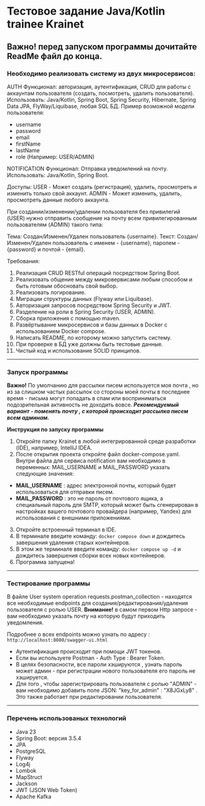 # Тестовое задание Java/Kotlin trainee Krainet
## **Важно! перед запуском программы дочитайте ReadMe файл до конца.**

### Необходимо реализовать систему из двух микросервисов:

AUTH 
Функционал: авторизация, аутентификация, CRUD для работы с аккаунтам пользователя (создать, посмотреть, удалить пользователя). Использовать: Java/Kotlin, Spring Boot, Spring Security, Hibernate, Spring Data JPA, FlyWay/Liquibase, любая SQL БД. 
Пример возможной модели пользователя:
- username
- password
- email
- firstName
- lastName
- role (Например: USER/ADMIN)

NOTIFICATION
Функционал: Отправка уведомлений на почту. Использовать: Java/Kotlin, Spring Boot. 

Доступы:
USER - Может создать (регистрация), удалить, просмотреть и изменить только свой аккаунт.
ADMIN - Может изменить, удалить, просмотреть данные любого аккаунта. 

При создании/изменении/удалении пользователя без привилегий (USER) нужно отправить сообщение на почту всем привилегированным пользователям (ADMIN) такого типа:

Тема: Создан/Изменен/Удален пользователь {username}.
Текст: Создан/Изменен/Удален пользователь с именем - {username}, паролем - {password} и почтой - {email}. 



Требования:

1. Реализация CRUD RESTful операций посредством Spring Boot.
2. Реализовать общение между микровервисами любым способом и быть готовым обосновать свой выбор.
3. Реализовать логирование.
4. Миграции структуры данных (Flyway или Liquibase).
5. Авторизация запросов посредством Spring Security и JWT.
6. Разделение на роли в Spring Security (USER, ADMIN).
7. Сборка приложения с помощью maven.
8. Развёртывание микросервисов и базы данных в Docker с использованием Docker compose.
9. Написать README, по которому можно запустить систему.
10. При проверке в БД уже должны быть тестовые данные.
11. Чистый код и использование SOLID принципов.

___

### Запуск программы

**Важно!**
По умолчанию для рассылки писем используется моя почта , но из за слишком частых рассылок со стороны моей почты в последнее время - письма могут попадать в спам или восприниматься подозрительная активность не доходить вовсе. ***Рекомендуемый вариант - поменять почту , с которой происходит рассылка писем всем админам.*** 

**Инструкция по запуску программы**
1. Откройте папку Krainet в любой интегрированной среде разработки (IDE), например, IntelliJ IDEA.
2. После открытия проекта откройте файл docker-compose.yaml. Внутри файла для сервиса notification вам необходимо в переменных: MAIL_USERNAME и MAIL_PASSWORD указать следующие значения:
*  **MAIL_USERNAME** : адрес электронной почты, который будет использоваться для отправки писем.
* **MAIL_PASSWORD** :  это не пароль от почтового ящика, а специальный пароль для SMTP, который может быть сгенерирован в настройках вашего почтового провайдера (например, Yandex) для использования с внешними приложениями.
3. Откройте встроенный терминал в IDE.
4. В терминале введите команду: ```docker compose down``` и дождитесь завершения удаления старых контейнеров.
5. В этом же терминале введите команду: ```docker compose up -d``` и дождитесь завершения сборки всех новых контейнеров.
6. Программа запущена!


___
### Тестирование программы

В файле User system operation requests.postman_collection - находятся все необходимые endpoints для создания/редактирования/удаления пользователя с ролью USER. 
**Внимание!** в самом первом Http запросе - вам необходимо указать почту на которую будут приходить уведомления.

Подробнее о всех endpoints можно узнать по адресу : ```http://localhost:8080/swagger-ui.html```


* Аутентификация происходит при помощи JWT токенов.
* Если вы используете Postman - Auth Type : Bearer Token.
* В целях безопасности, все пароли хэшируются , узнать пароль может админ - при регистрации нового пользователя его пароль не хэшируется.
* Для того , чтобы зарегистрировать пользователя с ролью "ADMIN" - вам необходимо добавить поле JSON: "key_for_admin" : "X8JGxLy8" . Это также работает при редактировании пользователя.
  
___
### Перечень использованых технологий 
* Java 23
* Spring Boot: версия 3.5.4
* JPA
* PostgreSQL
* Flyway
* Log4j
* Lombok
* MapStruct
* Jackson
* JWT (JSON Web Token)
* Apache Kafka